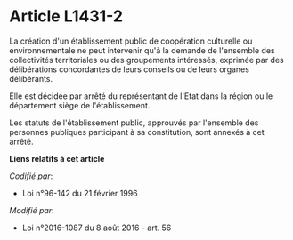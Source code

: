 # Article L1431-2

La création d'un établissement public de coopération culturelle ou environnementale ne peut intervenir qu'à la demande de
l'ensemble des collectivités territoriales ou des groupements intéressés, exprimée par des délibérations concordantes de
leurs conseils ou de leurs organes délibérants. 

Elle est décidée par arrêté du représentant de l'Etat dans la région ou le département siège de l'établissement. 

Les statuts de l'établissement public, approuvés par l'ensemble des personnes publiques participant à sa constitution, sont
annexés à cet arrêté.

**Liens relatifs à cet article**

_Codifié par_:

  - Loi n°96-142 du 21 février 1996

_Modifié par_:

  - Loi n°2016-1087 du 8 août 2016 - art. 56
